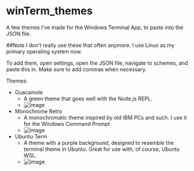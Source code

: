 # winTerm_themes
A few themes I've made for the Windows Terminal App, to paste into the JSON file.

##Note
I don't really use these that often anymore. I use Linux as my primary operating system now.

To add them, open settings, open the JSON file, navigate to schemes, and paste this in. Make sure to add commas when necessary.

Themes:
* Guacamole
  * A green theme that goes well with the Node.js REPL.
  * ![image](https://user-images.githubusercontent.com/79549730/130719516-504e038d-eb61-4c5e-8b42-c82af2fe7323.png)
* Monochrome Retro
  * A monochromatic theme inspired by old IBM PCs and such. I use it for the Windows Command Prompt
  *  ![image](https://user-images.githubusercontent.com/79549730/130719671-077fcae9-3253-490c-99c0-97beb733f208.png)
* Ubuntu Term
    * A theme with a purple background, designed to resemble the terminal theme in Ubuntu. Great for use with, of course, Ubuntu WSL.
    * ![image](https://user-images.githubusercontent.com/79549730/130719770-5b49074d-70eb-4d0b-9fb0-61def457752f.png)
